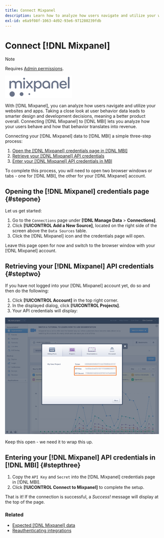 ```yaml
---
title: Connect Mixpanel
description: Learn how to analyze how users navigate and utilize your websites and apps.
exl-id: e6a9f08f-1063-4d92-93e6-971280239fdb
---
```

# Connect [!DNL Mixpanel] 

>[!NOTE]
>
>Requires [Admin permissions](../../../administrator/user-management/user-management.md).

![](../../../assets/Mixpanel_logo.png)

With [!DNL Mixpanel], you can analyze how users navigate and utilize your websites and apps. Taking a close look at user behavior data leads to smarter design and development decisions, meaning a better product overall. Connecting [!DNL Mixpanel] to [!DNL MBI] lets you analyze how your users behave and how that behavior translates into revenue.

Connecting your [!DNL Mixpanel] data to [!DNL MBI] a simple three-step process:

1. [Open the [!DNL Mixpanel] credentials page in [!DNL MBI]](#stepone)
1. [Retrieve your [!DNL Mixpanel] API credentials](#steptwo)
1. [Enter your [!DNL Mixpanel] API credentials in MBI](#stepthree)

To complete this process, you will need to open two browser windows or tabs - one for [!DNL MBI], the other for your [!DNL Mixpanel] account.

## Opening the [!DNL Mixpanel] credentials page {#stepone}

Let us get started:

1. Go to the `Connections` page under **[!DNL Manage Data** > **Connections]**.
1. Click **[!UICONTROL Add a New Source]**, located on the right side of the screen above the `Data Sources` table.
1. Click the [!DNL Mixpanel] icon and the credentials page will open.

Leave this page open for now and switch to the browser window with your [!DNL Mixpanel] account.

## Retrieving your [!DNL Mixpanel] API credentials {#steptwo}

If you have not logged into your [!DNL Mixpanel] account yet, do so and then do the following:

1. Click **[!UICONTROL Account]** in the top right corner.
1. In the displayed dialog, click **[!UICONTROL Projects]**.
1. Your API credentials will display:

![Retrieving Mixpanel API credentials](../../../assets/Mixpanel_API_creds.png)

Keep this open - we need it to wrap this up.

## Entering your [!DNL Mixpanel] API credentials in [!DNL MBI] {#stepthree}

1. Copy the `API Key` and `Secret` into the [!DNL Mixpanel] credentials page in [!DNL MBI].
1. Click **[!UICONTROL Connect to Mixpanel]** to complete the setup.

That is it! If the connection is successful, a _Success!_ message will display at the top of the page.

### Related

* [Expected [!DNL Mixpanel] data](../integrations/mixpanel-data.md)
* [Reauthenticating integrations](https://experienceleague.adobe.com/docs/commerce-knowledge-base/kb/how-to/mbi-reauthenticating-integrations.html?lang=en)

